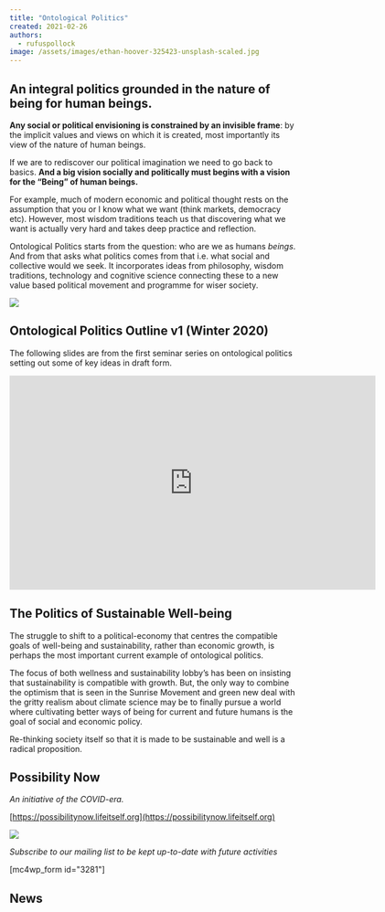 ```yaml
---
title: "Ontological Politics"
created: 2021-02-26
authors: 
  - rufuspollock
image: /assets/images/ethan-hoover-325423-unsplash-scaled.jpg
---
```


## An integral politics grounded in the nature of being for human beings.

**Any social or political envisioning is constrained by an invisible frame**: by the implicit values and views on which it is created, most importantly its view of the nature of human beings.

If we are to rediscover our political imagination we need to go back to basics. **And a big vision socially and politically must begins with a vision for the “Being” of human beings.**

For example, much of modern economic and political thought rests on the assumption that you or I know what we want (think markets, democracy etc). However, most wisdom traditions teach us that discovering what we want is actually very hard and takes deep practice and reflection.

Ontological Politics starts from the question: who are we as humans _beings_. And from that asks what politics comes from that i.e. what social and collective would we seek. It incorporates ideas from philosophy, wisdom traditions, technology and cognitive science connecting these to a new value based political movement and programme for wiser society.

![](/assets/images/image_2021-04-16_172851-1024x570.png)

## Ontological Politics Outline v1 (Winter 2020)

The following slides are from the first seminar series on ontological politics setting out some of key ideas in draft form.

<iframe src="https://docs.google.com/presentation/d/e/2PACX-1vQDD6DXBMqUVz6LpwCR31UW6hN4QnJ0HqJ9sRzWx5w8M-QoJEDhVV9iB44M8XS96JMAkxfn6yr_OSKi/embed?start=false&amp;loop=false&amp;delayms=3000" frameborder="0" width="640" height="375" allowfullscreen="true" mozallowfullscreen="true" webkitallowfullscreen="true"></iframe>

## The Politics of Sustainable Well-being

The struggle to shift to a political-economy that centres the compatible goals of well-being and sustainability, rather than economic growth, is perhaps the most important current example of ontological politics.

The focus of both wellness and sustainability lobby’s has been on insisting that sustainability is compatible with growth. But, the only way to combine the optimism that is seen in the Sunrise Movement and green new deal with the gritty realism about climate science may be to finally pursue a world where cultivating better ways of being for current and future humans is the goal of social and economic policy. 

Re-thinking society itself so that it is made to be sustainable and well is a radical proposition.

## Possibility Now

_An initiative of the COVID-era._

[https://possibilitynow.lifeitself.org](https://possibilitynow.lifeitself.org)

![](/assets/images/Opera-Snapshot_2021-11-17_205152_possibilitynow.lifeitself.org_-1024x586.png)

_Subscribe_ _to our mailing list to be kept up-to-date with future activities_

\[mc4wp\_form id="3281"\]

## News

